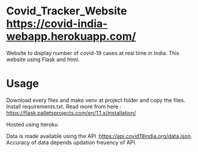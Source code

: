 # Covid_Tracker_Website https://covid-india-webapp.herokuapp.com/
Website to display number of covid-19 cases at real time in India. This website using Flask and html. 

# Usage

Download every files and make venv at project folder and copy the files.
Install requirements.txt.
Read more from here : https://flask.palletsprojects.com/en/1.1.x/installation/


Hosted using heroku


Data is made available using the API :https://api.covid19india.org/data.json.
Accuracy of data depends updation freuency of API.
